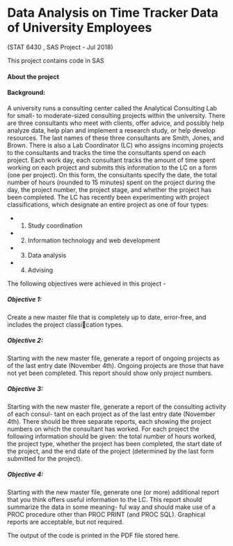 # Data Analysis on Time Tracker Data of University Employees
(STAT 6430 , SAS Project - Jul 2018)

This project contains code in SAS 

#### About the project 

#### Background:
A university runs a consulting center called the Analytical Consulting Lab for small- to
moderate-sized consulting projects within the university. There are three consultants who
meet with clients, offer advice, and possibly help analyze data, help plan and implement
a research study, or help develop resources. The last names of these three consultants are
Smith, Jones, and Brown. There is also a Lab Coordinator (LC) who assigns incoming
projects to the consultants and tracks the time the consultants spend on each project.
Each work day, each consultant tracks the amount of time spent working on each project
and submits this information to the LC on a form (one per project). On this form, the
consultants specify the date, the total number of hours (rounded to 15 minutes) spent on
the project during the day, the project number, the project stage, and whether the project
has been completed.
The LC has recently been experimenting with project classifications, which designate an
entire project as one of four types:
* 1. Study coordination
* 2. Information technology and web development
* 3. Data analysis
* 4. Advising

The following objectives were achieved in this project -

##### Objective 1:
Create a new master file that is completely up to date, error-free, and includes the project
classication types.

##### Objective 2:
Starting with the new master file, generate a report of ongoing projects as of the last entry
date (November 4th). Ongoing projects are those that have not yet been completed. This
report should show only project numbers.

##### Objective 3:
Starting with the new master file, generate a report of the consulting activity of each consul-
tant on each project as of the last entry date (November 4th). There should be three separate
reports, each showing the project numbers on which the consultant has worked. For each
project the following information should be given: the total number of hours worked, the
project type, whether the project has been completed, the start date of the project, and the
end date of the project (determined by the last form submitted for the project).

##### Objective 4:
Starting with the new master file, generate one (or more) additional report that you think
offers useful information to the LC. This report should summarize the data in some meaning-
ful way and should make use of a PROC procedure other than PROC PRINT (and PROC
SQL). Graphical reports are acceptable, but not required.


The output of the code is printed in the PDF file stored here.
